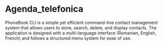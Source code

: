 # Agenda_telefonica
PhoneBook CLI is a simple yet efficient command-line contact management system that allows users to store, search, delete, and display contacts. The application is designed with a multi-language interface (Romanian, English, French) and follows a structured menu system for ease of use.
